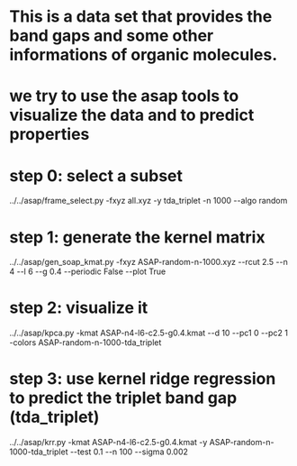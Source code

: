 # This is a data set that provides the band gaps and some other informations of organic molecules.
# we try to use the asap tools to visualize the data and to predict properties

# step 0: select a subset
../../asap/frame_select.py -fxyz all.xyz -y tda_triplet -n 1000 --algo random

# step 1: generate the kernel matrix
../../asap/gen_soap_kmat.py -fxyz ASAP-random-n-1000.xyz --rcut 2.5 --n 4 --l 6 --g 0.4 --periodic False --plot True

# step 2: visualize it
../../asap/kpca.py -kmat ASAP-n4-l6-c2.5-g0.4.kmat --d 10 --pc1 0 --pc2 1 -colors ASAP-random-n-1000-tda_triplet

# step 3: use kernel ridge regression to predict the triplet band gap (tda_triplet)
../../asap/krr.py -kmat ASAP-n4-l6-c2.5-g0.4.kmat -y ASAP-random-n-1000-tda_triplet --test 0.1 --n 100 --sigma 0.002
